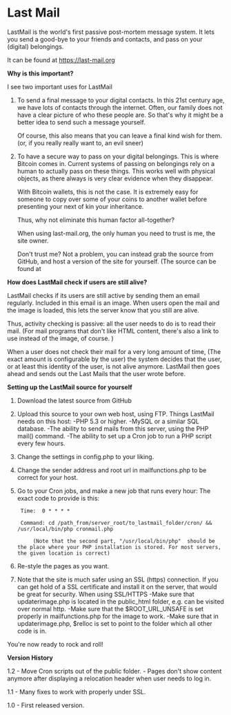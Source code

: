 Last Mail
=========


LastMail is the world's first passive post-mortem message system. It lets you send a good-bye to your friends and contacts, and pass on your (digital) belongings.

It can be found at https://last-mail.org

**Why is this important?**

I see two important uses for LastMail

1. To send a final message to your digital contacts.
	In this 21st century age, we have lots of contacts through the internet. Often, our family does not have a clear picture of who these people are. 
	So that's why it might be a better idea to send such a message yourself. 
	
	Of course, this also means that you can leave a final kind wish for them. (or, if you really really want to, an evil sneer)

2. To have a secure way to pass on your digital belongings.
	This is where Bitcoin comes in.
	Current systems of passing on belongings rely on a human to actually pass on these things.
	This works well with physical objects, as there always is very clear evidence when they disappear.
	
	With Bitcoin wallets, this is not the case. It is extremely easy for someone to copy over some of your coins to another wallet before presenting your next of kin your inheritance.
	
	Thus, why not eliminate this human factor all-together?
	
	
	When using last-mail.org, the only human you need to trust is me, the site owner.
	
	Don't trust me? Not a problem, you can instead grab the source from GitHub, and host a version of the site for yourself.
	(The source can be found at 
	
	
**How does LastMail check if users are still alive?**

LastMail checks if its users are still active by sending them an email regularly.
Included in this email is an image. When users open the mail and the image is loaded, this lets the server know that you still are alive.

Thus, activity checking is passive: all the user needs to do is to read their mail.
(For mail programs that don't like HTML content, there's also a link to use instead of the image, of course. )


When a user does not check their mail for a very long amount of time, (The exact amount is configurable by the user) the system decides that the user, or at least this identity of the user, is not alive anymore.
LastMail then goes ahead and sends out the Last Mails that the user wrote before.











**Setting up the LastMail source for yourself**

1. Download the latest source from GitHub
2. Upload this source to your own web host, using FTP.
	Things LastMail needs on this host:
		-PHP 5.3 or higher.
		-MySQL or a similar SQL database.
		-The ability to send mails from this server, using the PHP mail() command.
		-The ability to set up a Cron job to run a PHP script every few hours.
		
3. Change the settings in config.php to your liking.
4. Change the sender address and root url in mailfunctions.php to be correct for your host.
5. Go to your Cron jobs, and make a new job that runs every hour:
	The exact code to provide is this:

		Time:  0 * * * *
		
		Command: cd /path_from/server_root/to_lastmail_folder/cron/ && /usr/local/bin/php cronmail.php
		
			(Note that the second part, "/usr/local/bin/php"  should be the place where your PHP installation is stored. For most servers, the given location is correct)

		
6. Re-style the pages as you want.
7. Note that the site is much safer using an SSL (https) connection. If you can get hold of a SSL certificate and install it on the server, that would be great for security.
	When using SSL/HTTPS
	-Make sure that updaterimage.php is located in the public_html folder, e.g. can be visited over normal http.
	-Make sure that the $ROOT_URL_UNSAFE is set properly in mailfunctions.php for the image to work.
	-Make sure that in updaterimage.php, $relloc is set to point to the folder which all other code is in.

You're now ready to rock and roll!



**Version History**

1.2 	- Move Cron scripts out of the public folder.
	- Pages don't show content anymore after displaying a relocation header when user needs to log in.

1.1 	- Many fixes to work with properly under SSL.

1.0 	- First released version.

